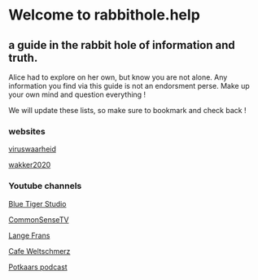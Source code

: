 # Welcome to rabbithole.help

## a guide in the rabbit hole of information and truth.

Alice had to explore on her own, but know you are not alone. Any information you find via this guide is not an endorsment perse. Make up your own mind and question everything !

We will update these lists, so make sure to bookmark and check back !

### websites

[viruswaarheid](https://viruswaarheid.nl/)

[wakker2020](http://wakker2020.nl/)

### Youtube channels
[Blue Tiger Studio](https://www.youtube.com/channel/UCuwWXfh9Dk5OD6sdzSOcYiQ)

[CommonSenseTV](https://www.youtube.com/channel/UCl2_dKgwJ42gomtEbFsdODw)

[Lange Frans](https://www.youtube.com/user/LangeFransTV)

[Cafe Weltschmerz](https://www.youtube.com/channel/UClK9f1anqhuSaqDN5YE-wfw)

[Potkaars podcast](https://www.youtube.com/channel/UCh9dkmMSTldAfVPxgT5THfg)

